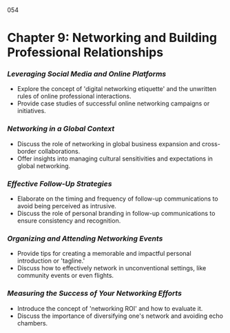 054

# **Chapter 9: Networking and Building Professional Relationships**

### ***Leveraging Social Media and Online Platforms***

- Explore the concept of 'digital networking etiquette' and the unwritten rules of online professional interactions.
- Provide case studies of successful online networking campaigns or initiatives.

### ***Networking in a Global Context***

- Discuss the role of networking in global business expansion and cross-border collaborations.
- Offer insights into managing cultural sensitivities and expectations in global networking.

### ***Effective Follow-Up Strategies***

- Elaborate on the timing and frequency of follow-up communications to avoid being perceived as intrusive.
- Discuss the role of personal branding in follow-up communications to ensure consistency and recognition.

### ***Organizing and Attending Networking Events***

- Provide tips for creating a memorable and impactful personal introduction or 'tagline.'
- Discuss how to effectively network in unconventional settings, like community events or even flights.

### ***Measuring the Success of Your Networking Efforts***

- Introduce the concept of 'networking ROI' and how to evaluate it.
- Discuss the importance of diversifying one's network and avoiding echo chambers.

